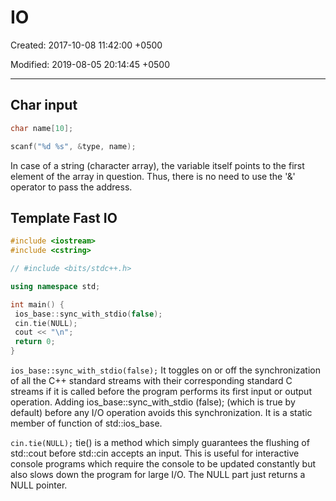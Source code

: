 # IO

Created: 2017-10-08 11:42:00 +0500

Modified: 2019-08-05 20:14:45 +0500

---

## Char input

```c++
char name[10];

scanf("%d %s", &type, name);
```

In case of a string (character array), the variable itself points to the first element of the array in question. Thus, there is no need to use the '&' operator to pass the address.

## Template Fast IO

```c++
#include <iostream>
#include <cstring>

// #include <bits/stdc++.h>

using namespace std;

int main() {
 ios_base::sync_with_stdio(false);
 cin.tie(NULL);
 cout << "\n";
 return 0;
}
```

`ios_base::sync_with_stdio(false);`
 It toggles on or off the synchronization of all the C++ standard streams with their corresponding standard C streams if it is called before the program performs its first input or output operation. Adding ios_base::sync_with_stdio (false); (which is true by default) before any I/O operation avoids this synchronization. It is a static member of function of std::ios_base.

`cin.tie(NULL);`
 tie() is a method which simply guarantees the flushing of std::cout before std::cin accepts an input. This is useful for interactive console programs which require the console to be updated constantly but also slows down the program for large I/O. The NULL part just returns a NULL pointer.
